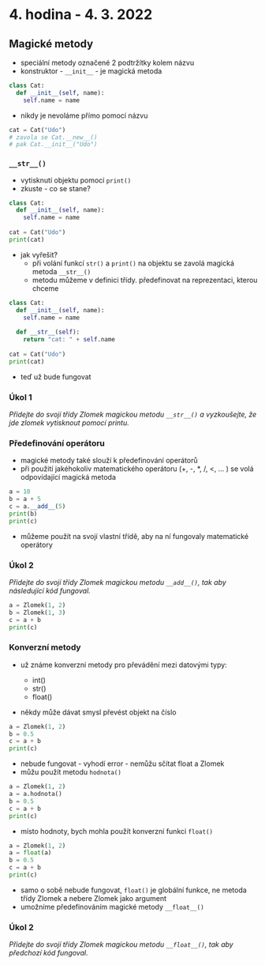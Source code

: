 # 4. hodina - 4. 3. 2022

## Magické metody

- speciální metody označené 2 podtržítky kolem názvu
- konstruktor - `__init__` - je magická metoda
```python
class Cat:
  def __init__(self, name):
    self.name = name
```

- nikdy je nevoláme přímo pomocí názvu
```python
cat = Cat("Udo")
# zavola se Cat.__new__()
# pak Cat.__init__("Udo")
```
### `__str__()`
- vytisknutí objektu pomocí `print()`
- zkuste - co se stane?
```python
class Cat:
  def __init__(self, name):
    self.name = name
    
cat = Cat("Udo")
print(cat)
```

- jak vyřešit?
  - při volání funkcí `str()` a `print()` na objektu se zavolá magická metoda `__str__()`
  - metodu můžeme v definici třídy. předefinovat na reprezentaci, kterou chceme

```python
class Cat:
  def __init__(self, name):
    self.name = name
    
  def __str__(self):
    return "cat: " + self.name
    
cat = Cat("Udo")
print(cat)
```
- teď už bude fungovat

### Úkol 1
*Přidejte do svojí třídy Zlomek magickou metodu `__str__()` a vyzkoušejte, že jde zlomek vytisknout pomocí printu.*

### Předefinování operátoru
- magické metody také slouží k předefinování operátorů
- při použití jakéhokoliv matematického operátoru (+, -, \*, /, <, ... ) se volá odpovídající magická metoda
```python
a = 10
b = a + 5
c = a.__add__(5)
print(b)
print(c)
```
- můžeme použít na svojí vlastní třídě, aby na ní fungovaly matematické operátory

### Úkol 2
*Přidejte do svojí třídy Zlomek magickou metodu `__add__()`, tak aby následující kód fungoval.*
```python
a = Zlomek(1, 2)
b = Zlomek(1, 3)
c = a + b
print(c)
```

### Konverzní metody
- už známe konverzní metody pro převádění mezi datovými typy:
  - int()
  - str()
  - float()

- někdy může dávat smysl převést objekt na číslo
```python
a = Zlomek(1, 2)
b = 0.5
c = a + b
print(c)
```
- nebude fungovat - vyhodí error - nemůžu sčítat float a Zlomek
- můžu použít metodu `hodnota()`
```python
a = Zlomek(1, 2)
a = a.hodnota()
b = 0.5
c = a + b
print(c)
```

- místo hodnoty, bych mohla použít konverzní funkci `float()`
```python
a = Zlomek(1, 2)
a = float(a)
b = 0.5
c = a + b
print(c)
```
- samo o sobě nebude fungovat, `float()` je globální funkce, ne metoda třídy Zlomek a nebere Zlomek jako argument
- umožníme předefinováním magické metody `__float__()`

### Úkol 2
*Přidejte do svojí třídy Zlomek magickou metodu `__float__()`, tak aby předchozí kód fungoval.*
 
